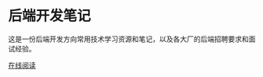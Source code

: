 # 后端开发笔记

这是一份后端开发方向常用技术学习资源和笔记，以及各大厂的后端招聘要求和面试经验。

[在线阅读](https://docs.parzulpan.cn/#/notes/BackEndNotes/README)
